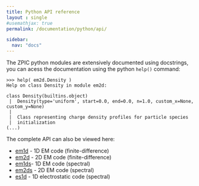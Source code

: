 ```yaml
---
title: Python API reference
layout : single
#usemathjax: true
permalink: /documentation/python/api/

sidebar:
  nav: "docs"
---
```


The ZPIC python modules are extensively documented using docstrings, you can acess the documentation using the python `help()` command:

```text
>>> help( em2d.Density )
Help on class Density in module em2d:

class Density(builtins.object)
 |  Density(type='uniform', start=0.0, end=0.0, n=1.0, custom_x=None, custom_y=None)
 |  
 |  Class representing charge density profiles for particle species
 |  initialization
(...)
```

The complete API can also be viewed here:

* [em1d](em1d.html) - 1D EM code (finite-difference)
* [em2d](em2d.html) - 2D EM code (finite-difference)
* [em1ds](em1ds.html)- 1D EM code (spectral)
* [em2ds](em2ds.html) - 2D EM code (spectral)
* [es1d](es1d.html) - 1D electrostatic code (spectral)